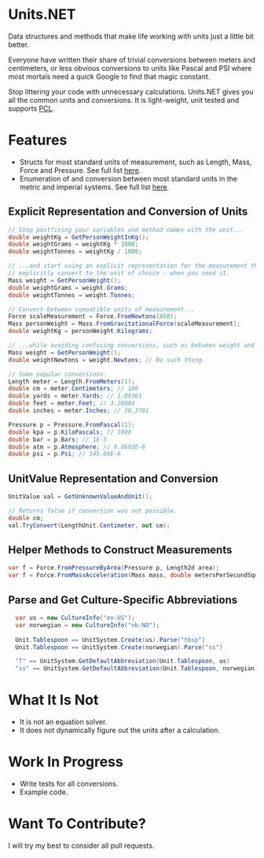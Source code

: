 Units.NET
========

Data structures and methods that make life working with units just a little bit better.

Everyone have written their share of trivial conversions between meters and centimeters, or less obvious conversions to units like Pascal and PSI where most mortals need a quick Google to find that magic constant.

Stop littering your code with unnecessary calculations. Units.NET gives you all the common units and conversions. It is light-weight, unit tested and supports [PCL](http://msdn.microsoft.com/en-us/library/gg597391.aspx "MSDN PCL").


Features
========

* Structs for most standard units of measurement, such as Length, Mass, Force and Pressure. See full list [here](http://TODO "TODO").
* Enumeration of and conversion between most standard units in the metric and imperial systems. See full list [here](http://TODO "TODO").

Explicit Representation and Conversion of Units
-----------------------------------------------
```C#
// Stop postfixing your variables and method names with the unit...
double weightKg = GetPersonWeightInKg();
double weightGrams = weightKg * 1000;
double weightTonnes = weightKg / 1000;

// ...and start using an explicit representation for the measurement then 
// explicitly convert to the unit of choice - when you need it.
Mass weight = GetPersonWeight();
double weightGrams = weight.Grams;
double weightTonnes = weight.Tonnes;

// Convert between compatible units of measurement...
Force scaleMeasurement = Force.FromNewtons(850);
Mass personWeight = Mass.FromGravitationalForce(scaleMeasurement);
double weightKg = personWeight.Kilograms;

// ...while avoiding confusing conversions, such as between weight and mass.
Mass weight = GetPersonWeight();
double weightNewtons = weight.Newtons; // No such thing.

// Some popular conversions.
Length meter = Length.FromMeters(1);
double cm = meter.Centimeters; // 100
double yards = meter.Yards; // 1.09361
double feet = meter.Feet; // 3.28084
double inches = meter.Inches; // 39.3701

Pressure p = Pressure.FromPascal(1);
double kpa = p.KiloPascals; // 1000
double bar = p.Bars; // 1E-5
double atm = p.Atmosphere; // 9.8692E-6
double psi = p.Psi; // 145.04E-6
```

UnitValue Representation and Conversion
--------------------------------------
```C#
UnitValue val = GetUnknownValueAndUnit();

// Returns false if conversion was not possible.
double cm;
val.TryConvert(LengthUnit.Centimeter, out cm);
```

Helper Methods to Construct Measurements
----------------------------------------
```C#
var f = Force.FromPressureByArea(Pressure p, Length2d area);
var f = Force.FromMassAcceleration(Mass mass, double metersPerSecondSquared);
```

Parse and Get Culture-Specific Abbreviations
-------------------------------------------------
```C#
  var us = new CultureInfo("en-US");
  var norwegian = new CultureInfo("nb-NO");
  
  Unit.Tablespoon == UnitSystem.Create(us).Parse("tbsp")
  Unit.Tablespoon == UnitSystem.Create(norwegian).Parse("ss")  

  "T" == UnitSystem.GetDefaultAbbreviation(Unit.Tablespoon, us)
  "ss" == UnitSystem.GetDefaultAbbreviation(Unit.Tablespoon, norwegian)
```

What It Is Not
==============

* It is not an equation solver. 
* It does not dynamically figure out the units after a calculation.

Work In Progress
================

* Write tests for all conversions.
* Example code.

Want To Contribute?
===================
I will try my best to consider all pull requests.
